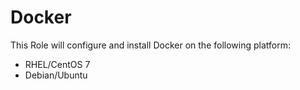 # Docker

This Role will configure and install Docker on the following platform:

- RHEL/CentOS 7
- Debian/Ubuntu
